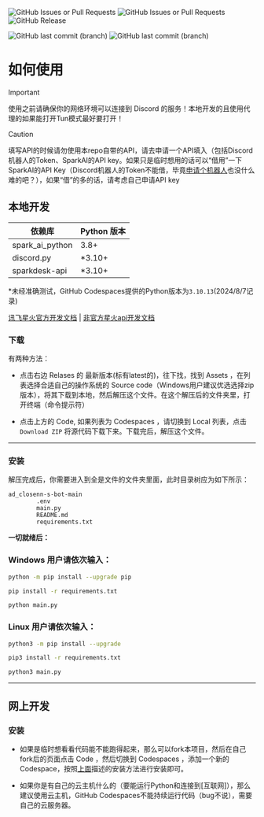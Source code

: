 ![GitHub Issues or Pull Requests](https://img.shields.io/github/issues/Ad-closeNN-Team/ad_closenn-s-bot)
![GitHub Issues or Pull Requests](https://img.shields.io/github/issues-pr/Ad-closeNN-Team/ad_closenn-s-bot)
![GitHub Release](https://img.shields.io/github/v/release/Ad-closeNN-Team/ad_closenn-s-bot)

![GitHub last commit (branch)](https://img.shields.io/github/last-commit/Ad-closeNN-Team/ad_closenn-s-bot/main?label=main%20last%20commit)
![GitHub last commit (branch)](https://img.shields.io/github/last-commit/Ad-closeNN-Team/ad_closenn-s-bot/beta?label=beta%20last%20commit)

# 如何使用
> [!IMPORTANT]
> 使用之前请确保你的网络环境可以连接到 Discord 的服务！本地开发的且使用代理的如果能打开Tun模式最好要打开！

> [!CAUTION]
> 填写API的时候请勿使用本repo自带的API，请去申请一个API填入（包括Discord机器人的Token、SparkAI的API key。如果只是临时想用的话可以“借用”一下SparkAI的API Key（Discord机器人的Token不能借，毕竟[申请个机器人](https://www.freecodecamp.org/chinese/news/create-a-discord-bot-with-python)也没什么难的吧？），如果“借”的多的话，请考虑自己申请API key

## 本地开发

| 依赖库 | Python 版本  |
|-------|------
| spark_ai_python | 3.8+ |  
| discord.py   | *3.10+ |  
| sparkdesk-api | *3.10+ |

*未经准确测试，GitHub Codespaces提供的Python版本为`3.10.13`(2024/8/7记录)

[讯飞星火官方开发文档](https://www.xfyun.cn/doc/spark/Web.html)  | 
[非官方星火api开发文档](https://github.com/HildaM/sparkdesk-api)
### 下载
有两种方法：
- 点击右边 Relases 的 最新版本(标有latest的)，往下找，找到 Assets ，在列表选择合适自己的操作系统的 Source code（Windows用户建议优选选择zip版本），将其下载到本地，然后解压这个文件。在这个解压后的文件夹里，打开终端（命令提示符）

- 点击上方的 Code, 如果列表为 Codespaces ，请切换到 Local 列表，点击 `Download ZIP` 将源代码下载下来。下载完后，解压这个文件。
---
### 安装
解压完成后，你需要进入到全是文件的文件夹里面，此时目录树应为如下所示：
```
ad_closenn-s-bot-main
        .env
        main.py
        README.md
        requirements.txt
```
**一切就绪后：**
### Windows 用户请依次输入：
```bash
python -m pip install --upgrade pip
```
```bash
pip install -r requirements.txt
```
```bash
python main.py
```
### Linux 用户请依次输入：
```bash
python3 -m pip install --upgrade
```
```bash
pip3 install -r requirements.txt
```
```bash
python3 main.py
```
---
## 网上开发
### 安装
- 如果是临时想看看代码能不能跑得起来，那么可以fork本项目，然后在自己fork后的页面点击 Code ，然后切换到 Codespaces ，添加一个新的Codespace，按照[上面](#安装)描述的安装方法进行安装即可。

- 如果你是有自己的云主机什么的（要能运行Python和连接到[互联网]），那么建议使用云主机，GitHub Codespaces不能持续运行代码（bug不说），需要自己的云服务器。